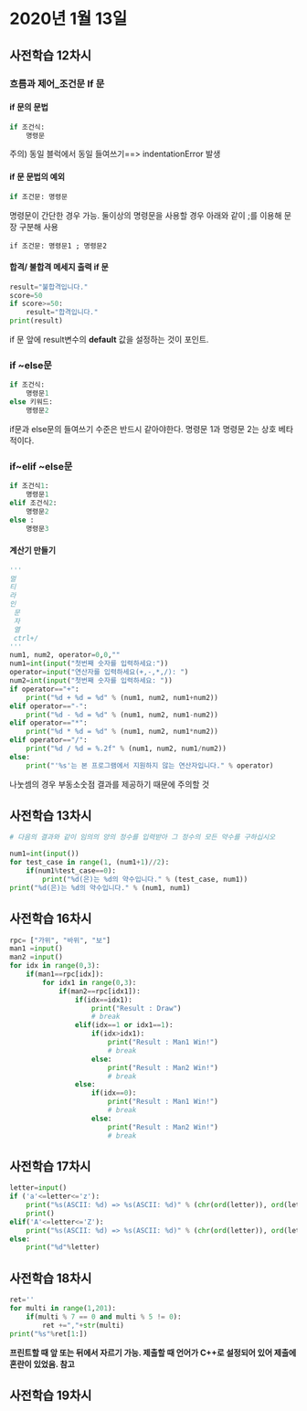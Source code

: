 # 2020년 1월 13일

## 사전학습 12차시

### 흐름과 제어_조건문 If 문

#### if 문의 문법

```python
if 조건식:
    명령문	
```

주의) 동일 블럭에서 동일 들여쓰기==> indentationError 발생

#### if 문 문법의 예외

```python
if 조건문: 명령문
```

명령문이 간단한 경우 가능. 둘이상의 명령문을 사용할 경우 아래와 같이 ;를 이용해 문장 구분해 사용

```
if 조건문: 명령문1 ; 명령문2
```

#### 합격/ 불합격 메세지 출력 if 문

```python
result="불합격입니다."
score=50
if score>=50:
	result="합격입니다."
print(result)
```

if 문 앞에 result변수의 **default** 값을 설정하는 것이 포인트.

### if ~else문

```python
if 조건식:
	명령문1
else 키워드:
	명령문2
```

if문과 else문의 들여쓰기 수준은 반드시 같아야한다. 명령문 1과 명령문 2는 상호 베타적이다.



### if~elif ~else문

```python
if 조건식1:
	명령문1
elif 조건식2:
	명령문2
else :
	명령문3
```

#### 계산기 만들기

```python
'''
멀
티
라
인
 문
 자
 열
 ctrl+/
'''
num1, num2, operator=0,0,""
num1=int(input("첫번째 숫자를 입력하세요:"))
operator=input("연산자를 입력하세요(+,-,*,/): ")
num2=int(input("첫번째 숫자를 입력하세요: "))
if operator=="+":
    print("%d + %d = %d" % (num1, num2, num1+num2))
elif operator=="-":
    print("%d - %d = %d" % (num1, num2, num1-num2))
elif operator=="*":
    print("%d * %d = %d" % (num1, num2, num1*num2))
elif operator=="/":
    print("%d / %d = %.2f" % (num1, num2, num1/num2))
else:
    print("'%s'는 본 프로그램에서 지원하지 않는 연산자입니다." % operator)
```

나눗셈의 경우 부동소숫점 결과를 제공하기 때문에 주의할 것

## 사전학습 13차시

```python
# 다음의 결과와 같이 임의의 양의 정수를 입력받아 그 정수의 모든 약수를 구하십시오

num1=int(input())
for test_case in range(1, (num1+1)//2):
    if(num1%test_case==0):
        print("%d(은)는 %d의 약수입니다." % (test_case, num1))
print("%d(은)는 %d의 약수입니다." % (num1, num1)
```

## 사전학습 16차시

```python
rpc= ["가위", "바위", "보"]
man1 =input()
man2 =input()
for idx in range(0,3):
    if(man1==rpc[idx]):
        for idx1 in range(0,3):
            if(man2==rpc[idx1]):
                if(idx==idx1):
                    print("Result : Draw")
                    # break
                elif(idx==1 or idx1==1):
                    if(idx>idx1):
                        print("Result : Man1 Win!")
                        # break
                    else:
                        print("Result : Man2 Win!")
                        # break
                else:
                    if(idx==0):
                        print("Result : Man1 Win!")
                        # break
                    else:
                        print("Result : Man2 Win!")
                        # break

```

## 사전학습 17차시

```python
letter=input()
if ('a'<=letter<='z'):
    print("%s(ASCII: %d) => %s(ASCII: %d)" % (chr(ord(letter)), ord(letter), chr(ord(letter)-32), ord(letter)-32))
    print()
elif('A'<=letter<='Z'):
    print("%s(ASCII: %d) => %s(ASCII: %d)" % (chr(ord(letter)), ord(letter), chr(ord(letter)+32), ord(letter)+32))
else:
    print("%d"%letter)

```

## 사전학습 18차시

```python
ret=''
for multi in range(1,201):
	if(multi % 7 == 0 and multi % 5 != 0):
		ret +=","+str(multi)
print("%s"%ret[1:])
```

**프린트할 때 앞 또는 뒤에서 자르기 가능. 제출할 때 언어가 C++로 설정되어 있어 제출에 혼란이 있었음. 참고**



## 사전학습 19차시

